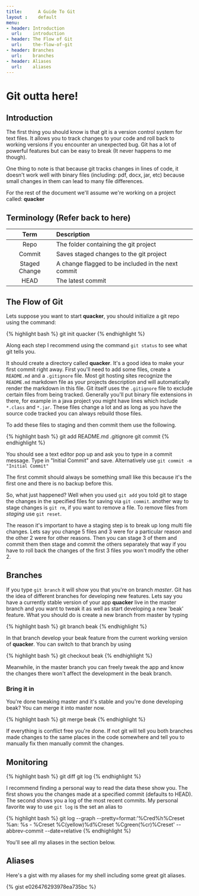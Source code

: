 ```yaml
---
title:      A Guide To Git
layout :    default
menu:
- header: Introduction
  url:    introduction
- header: The Flow of Git
  url:    the-flow-of-git
- header: Branches
  url:    branches
- header: Aliases
  url:    aliases
---
```


# Git outta here!

## Introduction

The first thing you should know is that git is a version control system for text files. It allows you to track changes to your code and roll back to working versions if you encounter an unexpected bug. Git has a lot of powerful features but can be easy to break (It never happens to me though).

One thing to note is that because git tracks changes in lines of code, it doesn't work well with binary files (including: pdf, docx, jar, etc) because small changes in them can lead to many file differences.

For the rest of the document we'll assume we're working on a project called: **quacker**

## Terminology (Refer back to here)

 Term          | Description
:-------------:|:----------------------------------------
Repo           | The folder containing the git project
Commit         | Saves staged changes to the git project
Staged Change  | A change flagged to be included in the next commit
HEAD           | The latest commit

## The Flow of Git

Lets suppose you want to start **quacker**, you should initialize a git repo using the command:

{% highlight bash %}
git init quacker
{% endhighlight %}

Along each step I recommend using the command `git status` to see what git tells you.

It should create a directory called **quacker**. It's a good idea to make your first commit right away. First you'll need to add some files, create a `README.md` and a `.gitignore` file. Most git hosting sites recognize the `README.md` markdown file as your projects description and will automatically render the markdown in this file. Git itself uses the `.gitignore` file to exclude certain files from being tracked. Generally you'll put binary file extensions in there, for example in a java project you might have lines which include `*.class` and `*.jar`. These files change a lot and as long as you have the source code tracked you can always rebuild those files.

To add these files to staging and then commit them use the following.

{% highlight bash %}
git add README.md .gitignore
git commit
{% endhighlight %}

You should see a text editor pop up and ask you to type in a commit message. Type in "Initial Commit" and save. Alternatively use `git commit -m "Initial Commit"`

The first commit should always be something small like this because it's the first one and there is no backup before this.

So, what just happened? Well when you used `git add` you told git to stage the changes in the specified files for saving via `git commit`. another way to stage changes is `git rm`, if you want to remove a file. To remove files from *staging* use `git reset`.

The reason it's important to have a staging step is to break up long multi file changes. Lets say you change 5 files and 3 were for a particular reason and the other 2 were for other reasons. Then you can stage 3 of them and commit them then stage and commit the others separately that way if you have to roll back the changes of the first 3 files you won't modify the other 2.

## Branches

If you type `git branch` it will show you that you're on branch *master*. Git has the idea of different branches for developing new features. Lets say you have a currently stable version of your app **quacker** live in the master branch and you want to tweak it as well as start developing a new 'beak' feature. What you should do is create a new branch from master by typing

{% highlight bash %}
git branch beak
{% endhighlight %}

In that branch develop your beak feature from the current working version of **quacker**. You can switch to that branch by using

{% highlight bash %}
git checkout beak
{% endhighlight %}

Meanwhile, in the master branch you can freely tweak the app and know the changes there won't affect the development in the beak branch.

### Bring it in

You're done tweaking master and it's stable and you're done developing beak? You can merge it into master now.

{% highlight bash %}
git merge beak
{% endhighlight %}

If everything is conflict free you're done. If not git will tell you both branches made changes to the same places in the code somewhere and tell you to manually fix then manually commit the changes.

## Monitoring

{% highlight bash %}
git diff
git log
{% endhighlight %}

I recommend finding a personal way to read the data these show you. The first shows you the changes made at a specified commit (defaults to HEAD). The second shows you a log of the most recent commits. My personal favorite way to use `git log` is the set an alias to

{% highlight bash %}
git log --graph --pretty=format:'%Cred%h%Creset %an: %s - %Creset %C(yellow)%d%Creset %Cgreen(%cr)%Creset' --abbrev-commit --date=relative
{% endhighlight %}

You'll see all my aliases in the section below.


## Aliases

Here's a gist with my aliases for my shell including some great git aliases.

{% gist e026476293978ea735bc %}
